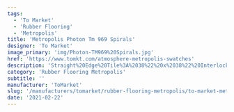```yaml
---
tags:
  - 'To Market'
  - 'Rubber Flooring'
  - 'Metropolis'
title: 'Metropolis Photon Tm 969 Spirals'
designer: 'To Market'
image_primary: 'img/Photon-TM969%20Spirals.jpg'
href: 'https://www.tomkt.com/atmosphere-metropolis-swatches'
description: 'Straight%20Edge%20Tile%3A%2038%22%20x%2038%22%20Interlocking%20Tile%3A%2037%22%20x%2037%22'
category: 'Rubber Flooring Metropolis'
subtitle: ''
manufacturer: 'ToMarket'
slug: '/manufacturers/tomarket/rubber-flooring-metropolis/to-market-metropolis-photon-tm-969-spirals'
date: '2021-02-22'
---
```

